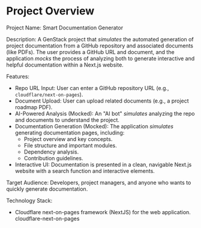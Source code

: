 # Project Overview

Project Name: Smart Documentation Generator

Description: A GenStack project that *simulates* the automated generation of project documentation from a GitHub repository and associated documents (like PDFs). The user provides a GitHub URL and document, and the application *mocks* the process of analyzing both to generate interactive and helpful documentation within a Next.js website.

Features:

*   Repo URL Input: User can enter a GitHub repository URL (e.g., `cloudflare/next-on-pages`).
*   Document Upload: User can upload related documents (e.g., a project roadmap PDF).
*   AI-Powered Analysis (Mocked): An "AI bot" *simulates* analyzing the repo and documents to understand the project.
*   Documentation Generation (Mocked): The application *simulates* generating documentation pages, including:
    *   Project overview and key concepts.
    *   File structure and important modules.
    *   Dependency analysis.
    *   Contribution guidelines.
*   Interactive UI: Documentation is presented in a clean, navigable Next.js website with a search function and interactive elements.

Target Audience: Developers, project managers, and anyone who wants to quickly generate documentation.

Technology Stack:

*   Cloudflare next-on-pages framework (NextJS) for the web application.
    <stack>cloudflare-next-on-pages</stack>